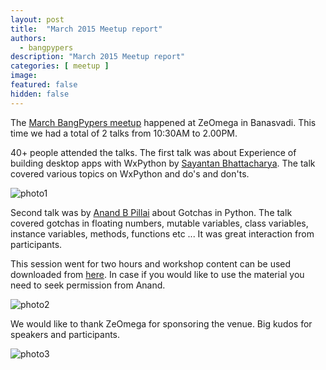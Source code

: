```yaml
---
layout: post
title:  "March 2015 Meetup report"
authors: 
  - bangpypers
description: "March 2015 Meetup report"
categories: [ meetup ]
image:
featured: false
hidden: false
---
```


The [March BangPypers meetup](http://www.meetup.com/BangPypers/events/177630452/) happened at ZeOmega in Banasvadi. This time we had a total of 2 talks from 10:30AM to 2.00PM.

40+ people attended the talks. The first talk was about Experience of building desktop apps with WxPython by [Sayantan Bhattacharya](http://www.meetup.com/BangPypers/members/184302679/). The talk covered various topics on WxPython and  do's and don'ts.

![photo1](https://igcdn-photos-f-a.akamaihd.net/hphotos-ak-xaf1/t51.2885-15/11022864_1449545332003837_195444819_n.jpg)

Second talk was by [Anand B Pillai](https://twitter.com/skeptichacker/) about Gotchas in Python. The talk covered gotchas in floating numbers, mutable variables, class variables, instance variables, methods, functions etc ... It was great interaction from participants.

This session went for two hours and workshop content can be used downloaded from [here](http://library.anvetsu.com/f/74471a703f/).
In case if you would like to use the material you need to seek permission from Anand.

![photo2](https://igcdn-photos-d-a.akamaihd.net/hphotos-ak-xaf1/t51.2885-15/11033007_857758257616195_352235860_n.jpg)

We would like to thank ZeOmega for sponsoring the venue. Big kudos for speakers and participants.

![photo3](https://igcdn-photos-a-a.akamaihd.net/hphotos-ak-xfp1/t51.2885-15/10684361_473484436131928_1050581264_n.jpg)
